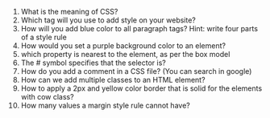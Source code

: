 1. What is the meaning of CSS?
2. Which tag will you use to add style on your website?
3. How will you add blue color to all paragraph tags? Hint: write four parts of a style rule
4. How would you set a purple background color to an element?
5. which property is nearest to the element, as per the box model
6. The # symbol specifies that the selector is?
7. How do you add a comment in a CSS file? (You can search in google)
8. How can we add multiple classes to an HTML element?
9. How to apply a 2px and yellow color border that is solid for the elements with cow class?
10. How many values a margin style rule cannot have?
